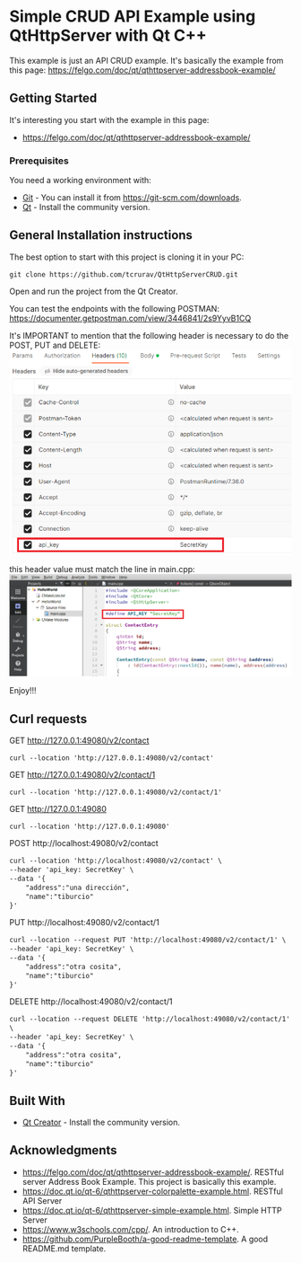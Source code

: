 # Simple CRUD API Example using QtHttpServer with Qt C++

This example is just an API CRUD example. It's basically the example from this page: https://felgo.com/doc/qt/qthttpserver-addressbook-example/
 

## Getting Started

It's interesting you start with the example in this page: 
 - https://felgo.com/doc/qt/qthttpserver-addressbook-example/

### Prerequisites

You need a working environment with:
* [Git](https://git-scm.com) - You can install it from https://git-scm.com/downloads.
* [Qt](https://www.qt.io/download-open-source) - Install the community version.

## General Installation instructions

The best option to start with this project is cloning it in your PC:

```
git clone https://github.com/tcrurav/QtHttpServerCRUD.git
```

Open and run the project from the Qt Creator.

You can test the endpoints with the following POSTMAN:
https://documenter.getpostman.com/view/3446841/2s9YyvB1CQ

It's IMPORTANT to mention that the following header is necessary to do the POST, PUT and DELETE:
![screenshots](screenshots/screenshot-01.png)

this header value must match the line in main.cpp:
![screenshots](screenshots/screenshot-02.png)

Enjoy!!!

## Curl requests

GET http://127.0.0.1:49080/v2/contact
````
curl --location 'http://127.0.0.1:49080/v2/contact'
````

GET http://127.0.0.1:49080/v2/contact/1
````
curl --location 'http://127.0.0.1:49080/v2/contact/1'
````

GET http://127.0.0.1:49080
````
curl --location 'http://127.0.0.1:49080'
````

POST http://localhost:49080/v2/contact
````
curl --location 'http://localhost:49080/v2/contact' \
--header 'api_key: SecretKey' \
--data '{
    "address":"una dirección",
    "name":"tiburcio"
}'
````

PUT http://localhost:49080/v2/contact/1
````
curl --location --request PUT 'http://localhost:49080/v2/contact/1' \
--header 'api_key: SecretKey' \
--data '{
    "address":"otra cosita",
    "name":"tiburcio"
}'
````

DELETE http://localhost:49080/v2/contact/1
````
curl --location --request DELETE 'http://localhost:49080/v2/contact/1' \
--header 'api_key: SecretKey' \
--data '{
    "address":"otra cosita",
    "name":"tiburcio"
}'
````

## Built With

* [Qt Creator](https://www.qt.io/download-open-source) - Install the community version.

## Acknowledgments

* https://felgo.com/doc/qt/qthttpserver-addressbook-example/. RESTful server Address Book Example. This project is basically this example.
* https://doc.qt.io/qt-6/qthttpserver-colorpalette-example.html. RESTful API Server
* https://doc.qt.io/qt-6/qthttpserver-simple-example.html. Simple HTTP Server
* https://www.w3schools.com/cpp/. An introduction to C++.
* https://github.com/PurpleBooth/a-good-readme-template. A good README.md template.
